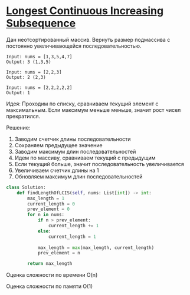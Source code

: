 # [Longest Continuous Increasing Subsequence](https://leetcode.com/problems/longest-continuous-increasing-subsequence/)
Дан неотсортированный массив. Вернуть размер подмассива с постоянно увеличивающейся последовательностью.
```
Input: nums = [1,3,5,4,7]
Output: 3 (1,3,5)

Input: nums = [2,2,3]
Output: 2 (2,3)

Input: nums = [2,2,2,2,2]
Output: 1
```
Идея:
Проходим по списку, сравниваем текущий элемент с максимальным. Если максимум меньше меньше, значит рост чисел прекратился.

Решение:
1. Заводим счетчик длины последовательности
2. Сохраняем предыдущее значение
3. Заводим максимум длин последовательностей
4. Идем по массиву, сравниваем текущий с предыдущим
5. Если текущий больше, значит последовательность увеличивается
6. Увеличиваем счетчик длины на 1
7. Обновляем максимум длин последовательностей
```python
class Solution:
    def findLengthOfLCIS(self, nums: List[int]) -> int:
        max_length = 1
        current_length = 0
        prev_element = 0
        for n in nums:
            if n > prev_element:
                current_length += 1
            else:
                current_length = 1
                
            max_length = max(max_length, current_length)
            prev_element = n

        return max_length
```
Оценка сложности по времени O(n)

Оценка сложности по памяти O(1)
